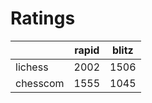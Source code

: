 # Ratings

|          | rapid | blitz |
|----------|-------|-------|
| lichess  | 2002 | 1506 |
| chesscom | 1555 | 1045 |

